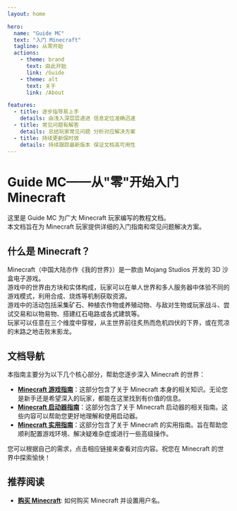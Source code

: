 ```yaml
---
layout: home

hero:
  name: "Guide MC"
  text: "入门 Minecraft"
  tagline: 从零开始
  actions:
    - theme: brand
      text: 由此开始
      link: /Guide
    - theme: alt
      text: 关于
      link: /About

features:
  - title: 逐步指导易上手
    details: 由浅入深层层递进 信息定位准确迅速
  - title: 常见问题有解答
    details: 总结玩家常见问题 分析对应解决方案
  - title: 持续更新保时效
    details: 持续跟踪最新版本 保证文档高可用性
---
```


# **Guide MC**——从"零"开始入门 Minecraft

这里是 Guide MC 为广大 Minecraft 玩家编写的教程文档。  
本文档旨在为 Minecraft 玩家提供详细的入门指南和常见问题解决方案。

## 什么是 Minecraft？

Minecraft（中国大陆亦作《我的世界》）是一款由 Mojang Studios 开发的 3D 沙盒电子游戏。  
游戏中的世界由方块和实体构成，玩家可以在单人世界和多人服务器中体验不同的游戏模式，利用合成、烧炼等机制获取资源。  
游戏中的活动包括采集矿石、种植农作物或养殖动物、与敌对生物或玩家战斗、尝试交易和以物易物、搭建红石电路或各式建筑等。  
玩家可以任意在三个维度中穿梭，从主世界前往炙热而危机四伏的下界，或在荒凉的末路之地击败末影龙。

## 文档导航

本指南主要分为以下几个核心部分，帮助您逐步深入 Minecraft 的世界：

- **[Minecraft 游戏指南](./game/index.md)**：这部分包含了关于 Minecraft 本身的相关知识。无论您是新手还是希望深入的玩家，都能在这里找到有价值的信息。
- **[Minecraft 启动器指南](./launcher/index.md)**：这部分包含了关于 Minecraft 启动器的相关指南。这些内容可以帮助您更好地理解和使用启动器。
- **[Minecraft 实用指南](./tool/index.md)**：这部分包含了关于 Minecraft 的实用指南。旨在帮助您顺利配置游戏环境、解决疑难杂症或进行一些高级操作。

您可以根据自己的需求，点击相应链接来查看对应内容。祝您在 Minecraft 的世界中探索愉快！

## 推荐阅读

- **[购买 Minecraft](./tool/1.BuyMinecraft.md)**: 如何购买 Minecraft 并设置用户名。
